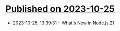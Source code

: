 # [Published on 2023-10-25](index.md)

* [2023-10-25, 13:39:31](https://lobste.rs/s/2cpm4u/what_s_new_node_js_21) - [What's New in Node.js 21](https://blog.appsignal.com/2023/10/25/whats-new-in-nodejs-21.html)
